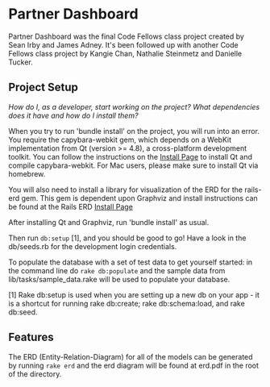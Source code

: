 # Partner Dashboard 

Partner Dashboard was the final Code Fellows class project created by Sean Irby and James Adney. It's been followed up with another Code Fellows class project by Kangie Chan, Nathalie Steinmetz and Danielle Tucker.

## Project Setup

_How do I, as a developer, start working on the project? What dependencies does it have and how do I install them?_

When you try to run 'bundle install' on the project, you will run into an error. You require the capybara-webkit gem, which depends on a WebKit implementation from Qt (version >= 4.8), a cross-platform development toolkit. You can follow the instructions on the [Install Page](https://github.com/thoughtbot/capybara-webkit/wiki/Installing-Qt-and-compiling-capybara-webkit) to install Qt and compile capybara-webkit. For Mac users, please make sure to install Qt via homebrew.

You will also need to install a library for visualization of the ERD for the rails-erd gem. This gem is dependent upon Graphviz and install instructions can be found at the Rails ERD [Install Page](http://rails-erd.rubyforge.org/install.html) 

After installing Qt and Graphviz, run 'bundle install' as usual.

Then run `db:setup` [1], and you should be good to go! Have a look in the db/seeds.rb for the development login credentials.

To populate the database with a set of test data to get yourself started: in the command line do `rake db:populate` and the sample data from lib/tasks/sample_data.rake will be used to populate your database.


[1] Rake db:setup is used when you are setting up a new db on your app - it is a shortcut for running rake db:create; rake db:schema:load, and rake db:seed.

## Features
The ERD (Entity-Relation-Diagram) for all of the models can be generated by running `rake erd` and the erd diagram will be found at erd.pdf in the root of the directory. 
